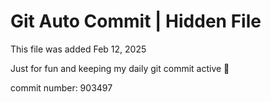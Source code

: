 # Git Auto Commit | Hidden File

This file was added Feb 12, 2025

Just for fun and keeping my daily git commit active 🤪

commit number: 903497
